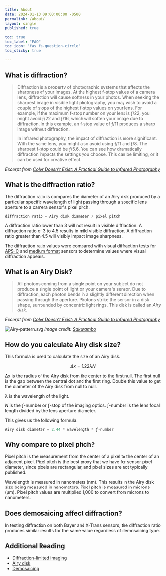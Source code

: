 ```yaml
---
title: About
date: 2024-01-13 09:00:00:00 -0500
permalink: /about/
layout: single
published: true

toc: true
toc_label: "FAQ"
toc_icon: "fas fa-question-circle"
toc_sticky: true

---
```


## What is diffraction?

> Diffraction is a property of photographic systems that affects the sharpness of your images. At the highest f-stop values of a camera lens, diffraction will cause softness in your photos. When seeking the sharpest image in visible light photography, you may wish to avoid a couple of stops of the highest f-stop values on your lens. For example, if the maximum f-stop number on your lens is ƒ/22, you might avoid ƒ/22 and ƒ/16, which will soften your image due to diffraction. In this example, an f-stop value of ƒ/11 produces a sharp image without diffraction.
>
> In infrared photography, the impact of diffraction is more significant. With the same lens, you might also avoid using ƒ/11 and ƒ/8. The sharpest f-stop could be ƒ/5.6. You can see how dramatically diffraction impacts the settings you choose. This can be limiting, or it can be used for creative effect.

_Excerpt from [Color Doesn’t Exist: A Practical Guide to Infrared Photography](https://www.colordoesntexist.com/)_

## What is the diffraction ratio?

The diffraction ratio is compares the diameter of an Airy disk produced by a particular specific wavelength of light passing through a specific lens aperture to a camera sensor's pixel pitch.

```jsx
diffraction ratio = Airy disk diameter / pixel pitch
```

A diffraction ratio lower than 3 will not result in visible diffraction. A diffraction ratio of 3 to 4.5 results in mild visible diffraction. A diffraction ratio greater than 4.5 will visibly impact image sharpness.

The diffraction ratio values were compared with visual diffraction tests for [APS-C](https://blog.robsheaphotography.com/2020/09/15/diffraction-in-infrared-photography.html) and [medium format](https://blog.robsheaphotography.com/2022/07/10/which-f-stop-sharpest-diffraction-gfx-50s.html) sensors to determine values where visual diffraction appears.

## What is an Airy Disk?

> All photons coming from a single point on your subject do not produce a single point of light on your camera's sensor. Due to diffraction, each photon bends in a slightly different direction when passing through the aperture. Photons strike the sensor in a disk shape, surrounded by concentric light rings. This disk is called an _Airy disk_.

_Excerpt from [Color Doesn’t Exist: A Practical Guide to Infrared Photography](https://www.colordoesntexist.com/)_

![Airy-pattern.svg](https://upload.wikimedia.org/wikipedia/commons/thumb/1/14/Airy-pattern.svg/1024px-Airy-pattern.svg.png)
_Image credit: [Sakurambo](https://commons.wikimedia.org/wiki/File:Airy-pattern.svg)_

## How do you calculate Airy disk size?

This formula is used to calculate the size of an Airy disk.

$$
Δx = 1.22ƛN
$$

Δx is the radius of the Airy disk from the center to the first null. The first null is the gap between the central dot and the first ring. Double this value to get the diameter of the Airy disk from null to null.

ƛ is the wavelength of the light.

*N* is the ƒ-number or ƒ-stop of the imaging optics. ƒ-number is the lens focal length divided by the lens aperture diameter.

This gives us the following formula.

```jsx
Airy disk diameter = 2.44 * wavelength * ƒ-number
```

## Why compare to pixel pitch?

Pixel pitch is the measurement from the center of a pixel to the center of an adjacent pixel. Pixel pitch is the best proxy that we have for sensor pixel diameter, since pixels are rectangular, and pixel sizes are not typically published.

Wavelength is measured in nanometers (nm). This results in the Airy disk size being measured in nanometers. Pixel pitch is measured in microns (μm). Pixel pitch values are multiplied 1,000 to convert from microns to nanometers.

## Does demosaicing affect diffraction?

In testing diffraction on both Bayer and X-Trans sensors, the diffraction ratio produces similar results for the same value regardless of demosaicing type.

## Additional Reading

- [Diffraction-limited imaging](https://en.wikipedia.org/wiki/Diffraction#Diffraction-limited_imaging)
- [Airy disk](https://en.wikipedia.org/wiki/Airy_disk)
- [Demosaicing](https://en.wikipedia.org/wiki/Demosaicing)
